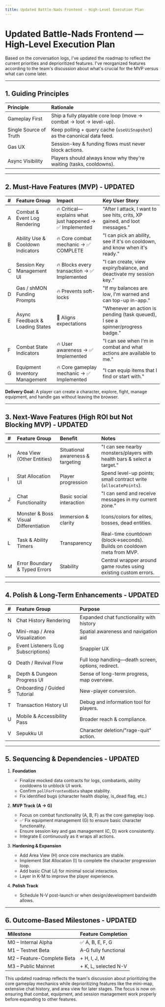 ```yaml
---
title: Updated Battle-Nads Frontend — High-Level Execution Plan
---
```


# Updated Battle-Nads Frontend — High-Level Execution Plan

Based on the conversation logs, I've updated the roadmap to reflect the current priorities and deprioritized features. I've reorganized features according to the team's discussion about what's crucial for the MVP versus what can come later.

---

## 1. Guiding Principles

| Principle         | Rationale                                                                  |
|:------------------|:---------------------------------------------------------------------------|
| Gameplay First    | Ship a fully playable core loop (move → combat → loot → level-up).           |
| Single Source of Truth | Keep polling + query cache (`useUiSnapshot`) as the canonical data feed.     |
| Gas UX            | Session-key & funding flows must never block actions.                      |
| Async Visibility  | Players should always know why they're waiting (tasks, cooldowns).          |

---

## 2. Must-Have Features (MVP) - UPDATED

| # | Feature Group                   | Impact                               | Key User Story                                                                 |
|:--|:--------------------------------|:-------------------------------------|:-------------------------------------------------------------------------------|
| A | Combat & Event Log Rendering    | 🔥 Critical—explains what just happened -> ✅ Implemented | "After I attack, I want to see hits, crits, XP gained, and loot messages."       |
| B | Ability Use & Cooldown Indicators | 🔥 Core combat mechanic -> ✅ COMPLETE | "I can pick an ability, see if it's on cooldown, and know when it's ready."    |
| C | Session Key Management UI       | 🔥 Blocks every transaction -> ✅ Implemented | "I can create, view expiry/balance, and deactivate my session key."          |
| D | Gas / shMON Funding Prompts     | 🔥 Prevents soft-locks                 | "If my balances are low, I'm warned and can top-up in-app."                   |
| E | Async Feedback & Loading States | 🧭 Aligns expectations                 | "Whenever an action is pending (task queued), I see a spinner/progress badge." |
| F | Combat State Indicators         | 🔥 User awareness -> ✅ Implemented    | "I can see when I'm in combat and what actions are available to me."           |
| G | Equipment Inventory Management  | 🔥 Core gameplay mechanic -> ✅ Implemented | "I can equip items that I find or start with."                                 |

**Delivery Goal:** A player can create a character, explore, fight, manage equipment, and handle gas without leaving the browser.

---

## 3. Next-Wave Features (High ROI but Not Blocking MVP) - UPDATED

| # | Feature Group                        | Benefit                            | Notes                                                                       |
|:--|:-------------------------------------|:-----------------------------------|:----------------------------------------------------------------------------|
| H | Area View (Other Entities)           | Situational awareness & targeting  | "I can see nearby monsters/players with health bars & select a target."      |
| I | Stat Allocation UI                   | Player progression                 | Spend level-up points; small contract write (`allocatePoints`).             |
| J | Chat Functionality                   | Basic social interaction           | "I can send and receive messages in my current zone."                       |
| K | Monster & Boss Visual Differentiation | Immersion & clarity                | Icons/colors for elites, bosses, dead entities.                            |
| L | Task & Ability Timers                | Transparency                       | Real-time countdown (block→seconds). Builds on cooldown meta from MVP.        |
| M | Error Boundary & Typed Errors        | Stability                          | Central wrapper around game routes using existing custom errors.            |

---

## 4. Polish & Long-Term Enhancements - UPDATED

| # | Feature Group                      | Purpose                                       |
|:--|:-----------------------------------|:----------------------------------------------|
| N | Chat History Rendering             | Expanded chat functionality with history      |
| O | Mini-map / Area Visualization      | Spatial awareness and navigation aid          |
| P | Event Listeners (Log Subscriptions) | Snappier UX                                 |
| Q | Death / Revival Flow               | Full loop handling—death screen, options, redirect. |
| R | Depth & Dungeon Progress UI        | Sense of long-term progress, map overview.    |
| S | Onboarding / Guided Tutorial       | New-player conversion.                        |
| T | Transaction History UI             | Debug and information tool for players.       |
| U | Mobile & Accessibility Pass        | Broader reach & compliance.                   |
| V | Sepukku UI                         | Character deletion/"rage-quit" action.        |

---

## 5. Sequencing & Dependencies - UPDATED

1.  **Foundation**
    *   Finalize mocked data contracts for logs, combatants, ability cooldowns to unblock UI work.
    *   Confirm `pollForFrontendData` shape stability.
    *   Fix identified bugs (character health display, is_dead flag, etc.)

2.  **MVP Track (A → G)**
    *   Focus on combat functionality (A, B, F) as the core gameplay loop.
    *   ✅ Fix equipment management (G) to ensure basic character functionality.
    *   Ensure session key and gas management (C, D) work consistently.
    *   Integrate E continuously as it wraps all actions.

3.  **Hardening & Expansion**
    *   Add Area View (H) once core mechanics are stable.
    *   Implement Stat Allocation (I) to complete the character progression loop.
    *   Add basic Chat (J) for minimal social interaction.
    *   Layer in K-M to improve the player experience.

4.  **Polish Track**
    *   Schedule N-V post-launch or when design/development bandwidth allows.

---

## 6. Outcome-Based Milestones - UPDATED

| Milestone             | Feature Completion          |
|:----------------------|:----------------------------|
| M0 – Internal Alpha   | ✅ A, B, E, F, G               |
| M1 – Testnet Beta     | A–G fully functional        |
| M2 – Feature-Complete Beta | + H, I, J, M           |
| M3 – Public Mainnet   | + K, L, selected N-V        |

This updated roadmap reflects the team's discussion about prioritizing the core gameplay mechanics while deprioritizing features like the mini-map, extensive chat history, and area view for later stages. The focus is now on ensuring that combat, equipment, and session management work properly before expanding to other features.
